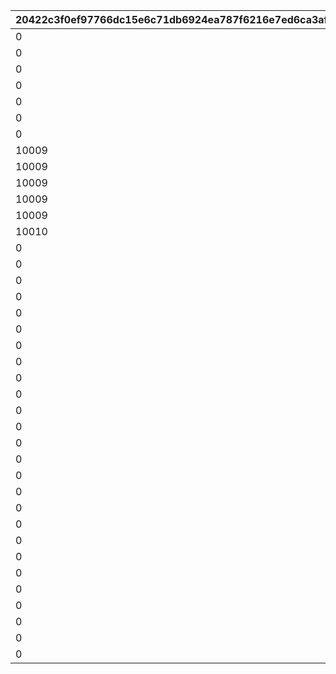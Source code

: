 |20422c3f0ef97766dc15e6c71db6924ea787f6216e7ed6ca3af30cdc84de13b5|792716d58d857712abdf5045110f01a7fd0c5d8c817a04249bdfd32985a46417|eff6fa70c82880c4016868ffe4a141eeb5f47924f2a1cb5d67734bc7c5f83a17|65c2d5eb2c24c2cc4f2246e07c30ed476e8c63efa17f4edde844616ca876f8ec|847062652a96c643efd03f026c66b509fe97effb6e05248c62c32f27cfd0d161|f4a57bc3f11e81b75c4e74cc089bb50ef31b896329b7724759235d91eaee6624|48f7bb9efa9597747b6f5c8d94025d787898ae7c56e61e3384761571d11b959f|ea72ab9d7a5fca4f5266298c692f56f24879e7fab0fc699f9fb022f626b59560|7dfb3266dadf6b6080949282143dfa5adb12ea63c3fc9e2d05ccbab1d84cb8a8|4a93817d427d36aa71a0ea18af1a199751ca28e6cd72c3366495065a77a6ccca|4576626c61a011ea993f63c9dcbccdb45f0a4d2313db6dbcc590adecfc9ee064|
| --- | --- | --- | --- | --- | --- | --- | --- | --- | --- | --- |
|0|0|0|0|10001|0|10003|10002|0|0|50047|
|0|0|0|0|10001|0|10003|10002|0|0|50051|
|0|0|0|10004|10001|0|10003|10002|0|0|50061|
|0|0|0|10005|10001|0|10003|10002|0|0|50067|
|0|0|0|10005|10001|0|10003|10002|10006|0|50079|
|0|0|0|10005|10001|0|10003|10002|10006|10007|50084|
|0|0|0|10005|10001|10008|10003|10002|10006|10007|50094|
|10009|0|0|10005|10001|10008|10003|10002|10006|10007|50108|
|10009|0|0|10005|10001|10008|10003|10002|10006|10007|50116|
|10009|0|10010|10005|10001|10008|10003|10002|10006|10007|50119|
|10009|0|10010|10005|10001|10008|10003|10002|10006|10007|50129|
|10009|10011|10010|10005|10001|10008|10003|10002|10006|10007|50140|
|10010|10012|10011|10006|10002|10009|10005|10003|10007|10008|50151|
|0|0|0|10012|10009|0|10011|10010|10013|0|50162|
|0|0|0|10013|10010|0|10012|10011|10014|0|50172|
|0|0|0|10014|10011|0|10013|10012|10015|0|50183|
|0|0|0|10007|10013|0|10015|10014|10005|0|50190|
|0|0|0|10015|10012|0|10014|10013|10016|0|50195|
|0|0|0|10003|10014|0|10016|10015|10002|0|50200|
|0|0|0|10016|10013|0|10015|10014|10017|0|50217|
|0|0|0|10010|10015|0|10017|10016|10009|0|50231|
|0|0|0|10017|10014|0|10016|10015|10018|0|50237|
|0|0|0|0|10019|0|0|0|0|0|50248|
|0|0|0|0|10011|0|0|0|0|0|50261|
|0|0|0|0|10020|0|0|0|0|0|50267|
|0|0|0|0|10021|0|0|0|0|0|50278|
|0|0|0|0|10006|0|0|0|0|0|50291|
|0|0|0|0|10022|0|0|0|0|0|50298|
|0|0|0|0|10023|0|0|0|0|0|50309|
|0|0|0|0|10024|0|0|0|0|0|50321|
|0|0|0|0|10025|0|0|0|0|0|50331|
|0|0|0|0|10026|0|0|0|0|0|50341|
|0|0|0|0|10027|0|0|0|0|0|50354|
|0|0|0|0|10028|0|0|0|0|0|50365|
|0|0|0|0|10029|0|0|0|0|0|50375|
|0|0|0|0|10030|0|0|0|0|0|50383|
|0|0|0|0|10019|0|0|0|0|0|50393|
|0|0|0|0|10031|0|0|0|0|0|50405|
|0|0|0|0|10032|0|0|0|0|0|50406|